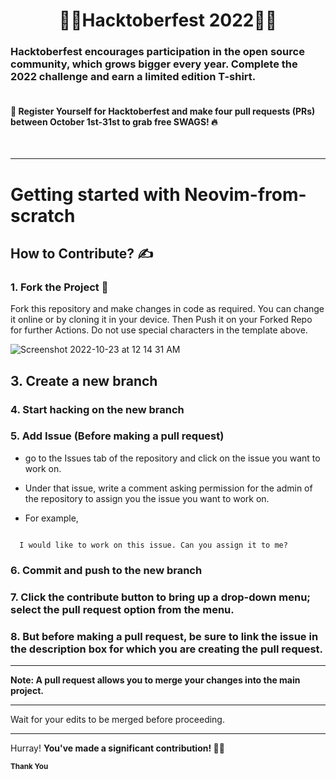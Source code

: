 <h1 align=center> 🥳🌟Hacktoberfest 2022🌟🥳</h1>

 ### Hacktoberfest encourages participation in the open source community, which grows bigger every year. Complete the 2022 challenge and earn a limited edition T-shirt.

#### <br> 📢 Register Yourself for Hacktoberfest and make four pull requests (PRs) between October 1st-31st to grab free SWAGS! 🔥

<br><hr>

# Getting started with Neovim-from-scratch

## How to Contribute? ✍

### 1. Fork the Project 🍴

Fork this repository and make changes in code as required. You can change it online or by cloning it in your device. Then Push it on your Forked Repo for further Actions. Do not use special characters in the template above.

![Screenshot 2022-10-23 at 12 14 31 AM](https://user-images.githubusercontent.com/70846580/197357680-a2cdfafb-9c4e-4953-95b6-7b7db8277206.png)


## 3. Create a new branch 

### 4. Start hacking on the new branch

### 5. Add Issue (Before making a pull request)

   

- go to the Issues tab of the repository and click on the issue you want to work on. 

- Under that issue, write a comment asking permission for the admin of the repository to assign you the issue you want to work on.

- For example, 

```

  I would like to work on this issue. Can you assign it to me?

```

### 6. Commit and push to the new branch

### 7. Click the contribute button to bring up a drop-down menu; select the pull request option from the menu.

### 8. But before making a pull request, be sure to link the issue in the description box for which you are creating the pull request.

<hr>

**Note: A pull request allows you to merge your changes into the main project.**

<hr>

Wait for your edits to be merged before proceeding.

<hr>

Hurray! <b>You've made a significant contribution! :partying_face:🎉<b>

  
  <Small> Thank You  </small>
